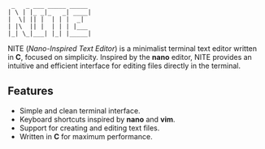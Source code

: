 ```
 _   _ ___ _____ _____ 
| \ | |_ _|_   _| ____|
|  \| || |  | | |  _| 
| |\  || |  | | | |___
|_| \_|___| |_| |_____|

```
NITE (*Nano-Inspired Text Editor*) is a minimalist terminal text editor written in **C**, focused on simplicity.
Inspired by the **nano** editor, NITE provides an intuitive and efficient interface for editing files directly in the terminal.

## Features
- Simple and clean terminal interface.
- Keyboard shortcuts inspired by **nano** and **vim**.
- Support for creating and editing text files.
- Written in **C** for maximum performance.
